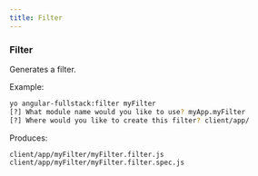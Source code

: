 ```yaml
---
title: Filter
---
```


### Filter
Generates a filter.

Example:
```bash
yo angular-fullstack:filter myFilter
[?] What module name would you like to use? myApp.myFilter
[?] Where would you like to create this filter? client/app/
```

Produces:

    client/app/myFilter/myFilter.filter.js
    client/app/myFilter/myFilter.filter.spec.js
